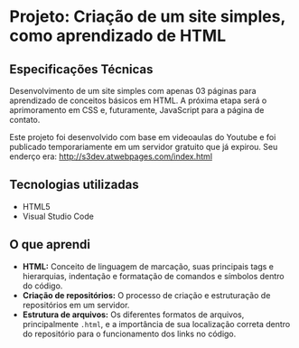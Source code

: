 # **Projeto: Criação de um site simples, como aprendizado de HTML**

## **Especificações Técnicas**

Desenvolvimento de um site simples com apenas 03 páginas para aprendizado de conceitos básicos em HTML. A próxima etapa será o aprimoramento em CSS e, futuramente, JavaScript para a página de contato.

Este projeto foi desenvolvido com base em videoaulas do Youtube e foi publicado temporariamente em um servidor gratuito que já expirou. Seu enderço era: http://s3dev.atwebpages.com/index.html

## **Tecnologias utilizadas**

- HTML5
- Visual Studio Code

## **O que aprendi**

* **HTML:** Conceito de linguagem de marcação, suas principais tags e hierarquias, indentação e formatação de comandos e símbolos dentro do código.
* **Criação de repositórios:** O processo de criação e estruturação de repositórios em um servidor.
* **Estrutura de arquivos:** Os diferentes formatos de arquivos, principalmente `.html`, e a importância de sua localização correta dentro do repositório para o funcionamento dos links no código.

